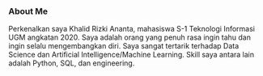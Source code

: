 ### About Me

Perkenalkan saya Khalid Rizki Ananta, mahasiswa S-1 Teknologi Informasi UGM angkatan 2020. Saya adalah orang yang penuh rasa ingin tahu dan ingin selalu mengembangkan diri. Saya sangat tertarik terhadap Data Science dan Artificial Intelligence/Machine Learning. Skill saya antara lain adalah Python, SQL, dan engineering.
<!--
**khalidrizki01/khalidrizki01** is a ✨ _special_ ✨ repository because its `README.md` (this file) appears on your GitHub profile.

Here are some ideas to get you started:

- 🔭 I’m currently working on ...
- 🌱 I’m currently learning ...
- 👯 I’m looking to collaborate on ...
- 🤔 I’m looking for help with ...
- 💬 Ask me about ...
- 📫 How to reach me: ...
- 😄 Pronouns: ...
- ⚡ Fun fact: ...
-->
